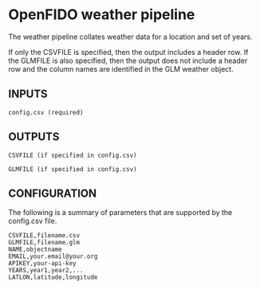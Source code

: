 OpenFIDO weather pipeline
=========================

The weather pipeline collates weather data for a location and set of years.

If only the CSVFILE is specified, then the output includes a header row.  If
the GLMFILE is also specified, then the output does not include a header row
and the column names are identified in the GLM weather object.

INPUTS
------

    config.csv (required)

OUTPUTS
-------

    CSVFILE (if specified in config.csv)

    GLMFILE (if specified in config.csv)

CONFIGURATION
-------------

The following is a summary of parameters that are supported by the config.csv
file.

    CSVFILE,filename.csv
    GLMFILE,filename.glm
    NAME,objectname
    EMAIL,your.email@your.org
    APIKEY,your-api-key
    YEARS,year1,year2,...
    LATLON,latitude,longitude

